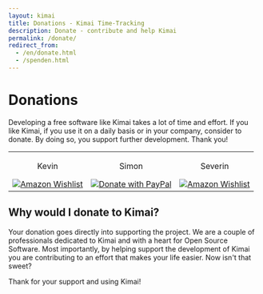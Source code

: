 ```yaml
---
layout: kimai
title: Donations - Kimai Time-Tracking
description: Donate - contribute and help Kimai
permalink: /donate/
redirect_from:
  - /en/donate.html
  - /spenden.html
---
```


# Donations

Developing a free software like Kimai takes a lot of time and effort. If you like Kimai, if you use it on a daily basis or in your company, consider to donate. By doing so, you support further development. Thank you!

<table class="donations" cellspacing="1" cellpadding="1" border="0">
	<tbody>
		<tr>
			<td valign="top" style="text-align:center">
				<p>Kevin</p>
				<a href="http://www.amazon.de/wishlist/2CCJSMUYFLD6T/"><img src="{{ site.url }}/assets/amazon_whishlist.gif" alt="Amazon Wishlist" /></a>
			</td>
			<td valign="top" style="text-align:center">
				<p>Simon</p>
				<a href="https://www.paypal.com/cgi-bin/webscr?cmd=_s-xclick&hosted_button_id=MQQN8Z953WV8Q"><img src="https://www.paypalobjects.com/en_GB/i/btn/btn_donate_LG.gif" alt="Donate with PayPal" /></a>
			</td>
			<td valign="top" style="text-align:center">
				<p>Severin</p>
				<a href="http://www.amazon.de/wishlist/238HI7KQSJ118"><img src="{{ site.url }}/assets/amazon_whishlist.gif" alt="Amazon Wishlist" /></a>
			</td>
		</tr>
	</tbody>
</table>

## Why would I donate to Kimai?

Your donation goes directly into supporting the project. We are a couple of professionals dedicated to Kimai and with a heart for Open Source Software.
Most importantly, by helping support the development of Kimai you are contributing to an effort that makes your life easier. Now isn't that sweet?

Thank for your support and using Kimai!
